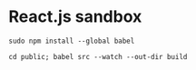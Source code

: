 # React.js sandbox

`sudo npm install --global babel`

`cd public; babel src --watch --out-dir build`